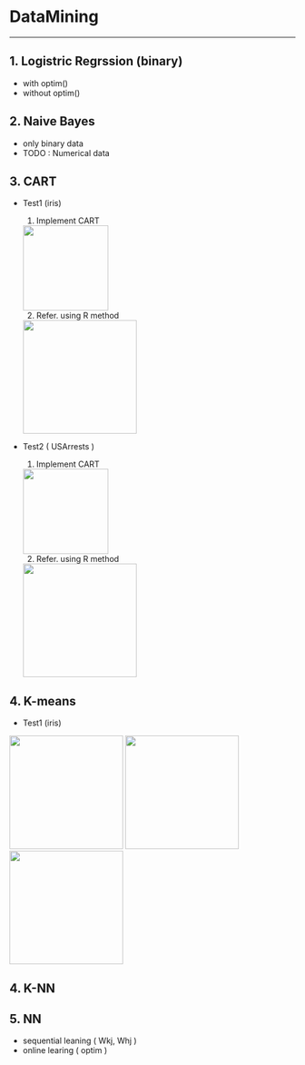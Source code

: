 # DataMining

---

## 1. Logistric Regrssion (binary)
  - with optim() 
  - without optim()

## 2. Naive Bayes
  - only binary data
  - TODO : Numerical data

## 3. CART
  - Test1 (iris)
    1. Implement CART
    
    <img src="https://user-images.githubusercontent.com/31869418/73610973-75f35300-4620-11ea-93f4-85b7e238951b.png" height="150">

    2. Refer. using R method
      
    <img src="https://user-images.githubusercontent.com/31869418/73610967-6411b000-4620-11ea-8248-a32561376581.png" height="200">

  - Test2 ( USArrests )
    1. Implement CART
    
    <img src="https://user-images.githubusercontent.com/31869418/73610993-a3400100-4620-11ea-9c67-5034cd62751b.png" height="150">
    
    2. Refer. using R method

    <img src="https://user-images.githubusercontent.com/31869418/73610967-6411b000-4620-11ea-8248-a32561376581.png" height="200">


## 4. K-means
  - Test1 (iris)
  
  <img src="https://user-images.githubusercontent.com/31869418/73611231-16e30d80-4623-11ea-9710-9411e722dee9.png" height="200">

  <img src="https://user-images.githubusercontent.com/31869418/73611225-0df23c00-4623-11ea-92c5-eed6ee9dc553.png" height="200">

  <img src="https://user-images.githubusercontent.com/31869418/73611219-0337a700-4623-11ea-9d1f-86ca3d39fa8d.png" height="200">


## 4. K-NN

## 5. NN
  - sequential leaning ( Wkj, Whj )
  - online learing ( optim )
